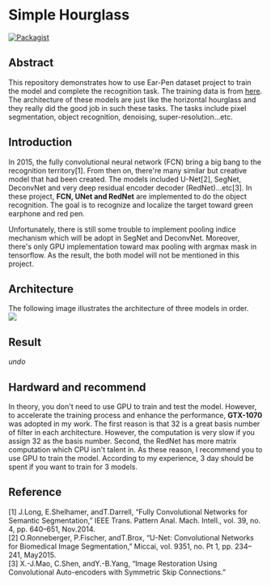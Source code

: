 # Simple Hourglass
[![Packagist](https://img.shields.io/badge/Tensorflow-1.3.0-yellow.svg)]()

Abstract
---
This repository demonstrates how to use Ear-Pen dataset project to train the model and complete the recognition task. The training data is from [here](https://github.com/SunnerLi/Ear-Pen). The architecture of these models are just like the horizontal hourglass and they really did the good job in such these tasks. The tasks include pixel segmentation, object recognition, denoising, super-resolution...etc.     

Introduction
---
In 2015, the fully convolutional neural network (FCN) bring a big bang to the recognition territory[1]. From then on, there're many similar but creative model that had been created. The models included U-Net[2], SegNet, DeconvNet and very deep residual encoder decoder (RedNet)...etc[3]. In these project, **FCN, UNet and RedNet** are implemented to do the object recognition. The goal is to recognize and localize the target toward green earphone and red pen.     

Unfortunately, there is still some trouble to implement pooling indice mechanism which will be adopt in SegNet and DeconvNet. Moreover, there's only GPU implementation toward max pooling with argmax mask in tensorflow. As the result, the both model will not be mentioned in this project.    

Architecture
---
The following image illustrates the architecture of three models in order.    
![](https://github.com/SunnerLi/grass/blob/master/img/structure.jpg)

Result
---
_undo_    

Hardward and recommend
---
In theory, you don't need to use GPU to train and test the model. However, to accelerate the training process and enhance the performance, **GTX-1070** was adopted in my work. The first reason is that 32 is a great basis number of  filter in each architecture. However, the computation is very slow if you assign 32 as the basis number. Second, the RedNet has more matrix computation which CPU isn't talent in. As these reason, I recommend you to use GPU to train the model. According to my experience, 3 day should be spent if you want to train for 3 models.    

Reference
---
[1]	J.Long, E.Shelhamer, andT.Darrell, “Fully Convolutional Networks for Semantic Segmentation,” IEEE Trans. Pattern Anal. Mach. Intell., vol. 39, no. 4, pp. 640–651, Nov.2014.    
[2]	O.Ronneberger, P.Fischer, andT.Brox, “U-Net: Convolutional Networks for Biomedical Image Segmentation,” Miccai, vol. 9351, no. Pt 1, pp. 234–241, May2015.    
[3]	X.-J.Mao, C.Shen, andY.-B.Yang, “Image Restoration Using Convolutional Auto-encoders with Symmetric Skip Connections.”    
